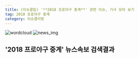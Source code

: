 ```yaml
---
title: (이슈클립) '**2018 프로야구 중계**' 관련 이슈, 기사 모아 보기
tag: 2018 프로야구 중계
category: 이슈클리핑
---
```

![wordcloud](https://s3.ap-northeast-2.amazonaws.com/lyrics101-wordcloud/2018-09-26-1537945850.png)
![news_img](https://user-images.githubusercontent.com/42597476/44507050-1206f400-a6e4-11e8-8d98-7ffbfebb353f.png)
## **'**2018 프로야구 중계**'** 뉴스속보 검색결과

